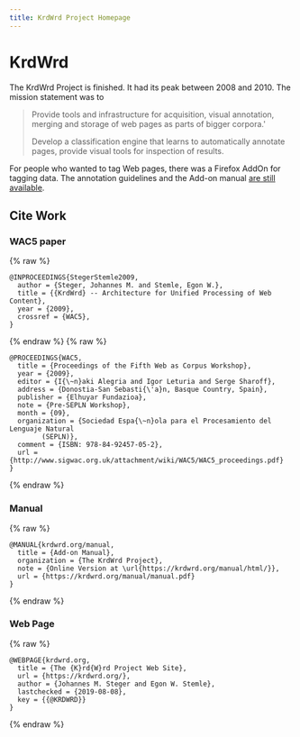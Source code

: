 ```yaml
---
title: KrdWrd Project Homepage
---
```

# KrdWrd

The KrdWrd Project is finished. It had its peak between 2008 and 2010.  The
mission statement was to 
> Provide tools and infrastructure for acquisition, visual annotation, merging and storage of web pages as parts of bigger corpora.'
>
> Develop a classification engine that learns to automatically annotate pages, provide visual tools for inspection of results.

For people who wanted to tag Web pages, there was a Firefox AddOn for tagging data. The annotation guidelines and the Add-on manual [are still available](/manual).

## Cite Work

### WAC5 paper
{% raw  %}
```
@INPROCEEDINGS{StegerStemle2009,
  author = {Steger, Johannes M. and Stemle, Egon W.},
  title = {{KrdWrd} -- Architecture for Unified Processing of Web Content},
  year = {2009},
  crossref = {WAC5},
}
```
{% endraw  %}
{% raw  %}
```
@PROCEEDINGS{WAC5,
  title = {Proceedings of the Fifth Web as Corpus Workshop},
  year = {2009},
  editor = {I{\~n}aki Alegria and Igor Leturia and Serge Sharoff},
  address = {Donostia-San Sebasti{\'a}n, Basque Country, Spain},
  publisher = {Elhuyar Fundazioa},
  note = {Pre-SEPLN Workshop},
  month = {09},
  organization = {Sociedad Espa{\~n}ola para el Procesamiento del Lenguaje Natural
        (SEPLN)},
  comment = {ISBN: 978-84-92457-05-2},
  url = {http://www.sigwac.org.uk/attachment/wiki/WAC5/WAC5_proceedings.pdf}
}
```
{% endraw  %}

### Manual
{% raw  %}
```
@MANUAL{krdwrd.org/manual,
  title = {Add-on Manual},
  organization = {The KrdWrd Project},
  note = {Online Version at \url{https://krdwrd.org/manual/html/}},
  url = {https://krdwrd.org/manual/manual.pdf}
}
```
{% endraw  %}

### Web Page
{% raw  %}
```
@WEBPAGE{krdwrd.org,
  title = {The {K}rd{W}rd Project Web Site},
  url = {https://krdwrd.org/},
  author = {Johannes M. Steger and Egon W. Stemle},
  lastchecked = {2019-08-08},
  key = {{@KRDWRD}}
}
```
{% endraw  %}
